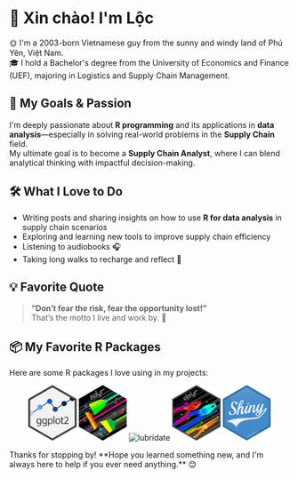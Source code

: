 # 👋 Xin chào! I'm Lộc

🌞 I'm a 2003-born Vietnamese guy from the sunny and windy land of Phú Yên, Việt Nam.  
🎓 I hold a Bachelor's degree from the University of Economics and Finance (UEF), majoring in Logistics and Supply Chain Management.  

## 🎯 My Goals & Passion

I'm deeply passionate about **R programming** and its applications in **data analysis**—especially in solving real-world problems in the **Supply Chain** field.  
My ultimate goal is to become a **Supply Chain Analyst**, where I can blend analytical thinking with impactful decision-making.

## 🛠️ What I Love to Do

- Writing posts and sharing insights on how to use **R for data analysis** in supply chain scenarios  
- Exploring and learning new tools to improve supply chain efficiency  
- Listening to audiobooks 🎧  
- Taking long walks to recharge and reflect 🚶  

## 💡 Favorite Quote

> **“Don’t fear the risk, fear the opportunity lost!”**  
> That’s the motto I live and work by. 💝
## 📦 My Favorite R Packages

Here are some R packages I love using in my projects:
<p align="center">
  <img src="https://raw.githubusercontent.com/tidyverse/ggplot2/main/man/figures/logo.png" alt="ggplot2" height="100"/>
  <img src="https://raw.githubusercontent.com/tidyverse/tidyr/main/man/figures/logo.png" alt="tidyr" height="100"/>
  <img src="https://raw.githubusercontent.com/tidyverse/lubridate/main/man/figures/logo.png" alt="lubridate" height="100"/>
  <img src="https://raw.githubusercontent.com/tidyverse/dplyr/main/man/figures/logo.png" alt="dplyr" height="100"/>
  <img src="https://raw.githubusercontent.com/rstudio/shiny/main/man/figures/logo.png" alt="shiny" height="100"/>
</p>
Thanks for stopping by!  
**Hope you learned something new, and I'm always here to help if you ever need anything.** 😊
